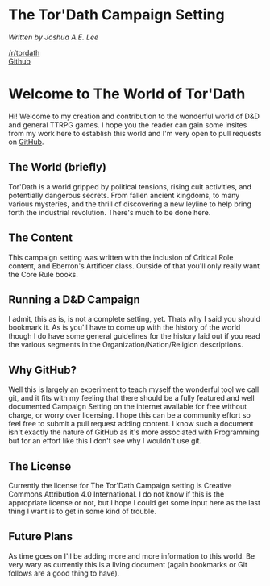 # The Tor'Dath Campaign Setting
*Written by Joshua A.E. Lee*  
  
[/r/tordath](https://old.reddit.com/r/tordath/)  
[Github](https://github.com/10leej/tordath)

# Welcome to The World of Tor'Dath
Hi! Welcome to my creation and contribution to the wonderful world of D&D and general TTRPG games. I hope you the reader can gain some insites from my work here to establish this world and I'm very open to pull requests on [GitHub](https://www.github.com/10leej/tordath).

## The World (briefly)
Tor'Dath is a world gripped by political tensions, rising cult activities, and potentially dangerous secrets. From fallen ancient kingdoms, to many various mysteries, and the thrill of discovering a new leyline to help bring forth the industrial revolution. There's much to be done here.

## The Content
This campaign setting was written with the inclusion of Critical Role content, and Eberron's Artificer class. Outside of that you'll only really want the Core Rule books.  

## Running a D&D Campaign
I admit, this as is, is not a complete setting, yet. Thats why I said you should bookmark it. As is you'll have to come up with the history of the world though I do have some general guidelines for the history laid out if you read the various segments in the Organization/Nation/Religion descriptions. 

## Why GitHub?
Well this is largely an experiment to teach myself the wonderful tool we call git, and it fits with my feeling that there should be a fully featured and well documented Campaign Setting on the internet available for free without charge, or worry over licensing. I hope this can be a community effort so feel free to submit a pull request adding content. I know such a document isn't exactly the nature of GitHub as it's more associated with Programming but for an effort like this I don't see why I wouldn't use git.

## The License
Currently the license for The Tor'Dath Campaign setting is Creative Commons Attribution 4.0 International. I do not know if this is the appropriate license or not, but I hope I could get some input here as the last thing I want is to get in some kind of trouble.

## Future Plans
As time goes on I'll be adding more and more information to this world. Be very wary as currently this is a living document (again bookmarks or Git follows are a good thing to have).
